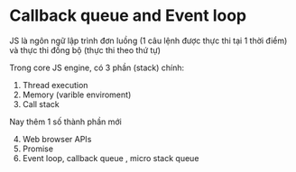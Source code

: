# Callback queue and Event loop

JS là ngôn ngữ lập trình đơn luồng (1 câu lệnh được thực thi tại 1 thời điểm) và thực thi đồng bộ (thực thi theo thứ tự)

Trong core JS engine, có 3 phần (stack) chính:

1. Thread execution
2. Memory (varible enviroment)
3. Call stack

Nay thêm 1 số thành phần mới 

4. Web browser APIs
5. Promise 
6. Event loop, callback queue , micro stack queue 
